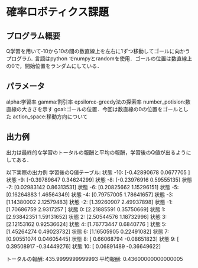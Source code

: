 # 確率ロボティクス課題

## プログラム概要
Q学習を用いて‐10から10の間の数直線上を左右に1ずつ移動してゴールに向かうプログラム. 
言語はpython でnumpyとrandomを使用．ゴールの位置は数直線上の0で，開始位置をランダムにしている．

## パラメータ
alpha:学習率
gamma:割引率
epsilon:ε-greedy法の探索率
number_potision:数直線の大きさを示す
goal:ゴールの位置．今回は数直線の0の位置をゴールとした
action_space:移動方向について

## 出力例
出力は最終的な学習のトータルの報酬と平均の報酬，学習後のQ値が出るようにしてある．

以下実際の出力例
学習後のQ値テーブル:
状態 -10: [-0.42890678  0.0677705 ]
状態 -9: [-0.39789647  0.34624299]
状態 -8: [-0.23976916  0.59555135]
状態 -7: [0.02983142 0.86313531]
状態 -6: [0.20825662 1.15296151]
状態 -5: [0.16264883 1.46564349]
状態 -4: [0.79757005 1.78641657]
状態 -3: [1.14380002 2.12579483]
状態 -2: [1.39260907 2.49937898]
状態 -1: [1.70686759 2.9317257 ]
状態 0: [2.21885591 0.35750669]
状態 1: [2.93842351 1.59131652]
状態 2: [2.50544576 1.18732996]
状態 3: [2.12153162 0.92536624]
状態 4: [1.76773447 0.6840776 ]
状態 5: [1.45264274 0.49023732]
状態 6: [1.16505905 0.22491082]
状態 7: [0.90551074 0.04605445]
状態 8: [ 0.66068794 -0.08651823]
状態 9: [ 0.39508917 -0.34449276]
状態 10: [ 0.06891489 -0.36649622]

トータルの報酬: 435.9999999999993
平均報酬: 0.43600000000000005
